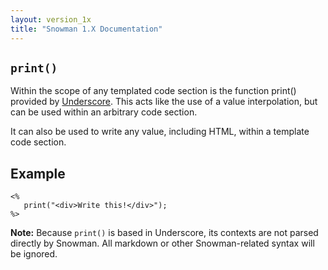 ```yaml
---
layout: version_1x
title: "Snowman 1.X Documentation"
---
```


## `print()`

Within the scope of any templated code section is the function print() provided by [Underscore](https://underscorejs.org/#template). This acts like the use of a value interpolation, but can be used within an arbitrary code section.

It can also be used to write any value, including HTML, within a template code section.

## Example

```twee
<%
   print("<div>Write this!</div>");
%>
```

**Note:** Because `print()` is based in Underscore, its contexts are not parsed directly by Snowman. All markdown or other Snowman-related syntax will be ignored.
